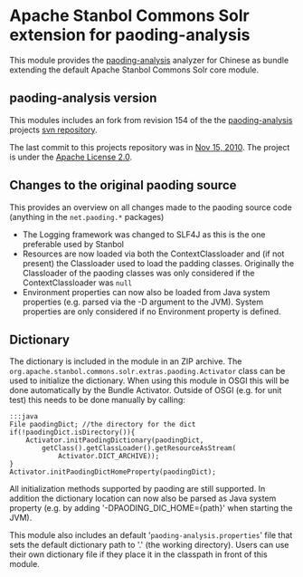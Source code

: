 <!--
  Licensed to the Apache Software Foundation (ASF) under one or more
  contributor license agreements.  See the NOTICE file distributed with
  this work for additional information regarding copyright ownership.
  The ASF licenses this file to You under the Apache License, Version 2.0
  (the "License"); you may not use this file except in compliance with
  the License.  You may obtain a copy of the License at

      http://www.apache.org/licenses/LICENSE-2.0

  Unless required by applicable law or agreed to in writing, software
  distributed under the License is distributed on an "AS IS" BASIS,
  WITHOUT WARRANTIES OR CONDITIONS OF ANY KIND, either express or implied.
  See the License for the specific language governing permissions and
  limitations under the License.
-->


Apache Stanbol Commons Solr extension for paoding-analysis 
=========================================================

This module provides the [paoding-analysis](http://code.google.com/p/paoding/) analyzer for Chinese as bundle extending the default Apache Stanbol Commons Solr core module.

paoding-analysis version
----------------------

This modules includes an fork from revision 154 of the the [paoding-analysis](http://code.google.com/p/paoding/) projects [svn repository](http://paoding.googlecode.com/svn/trunk/).

The last commit to this projects repository was in [Nov 15, 2010](https://code.google.com/p/paoding/source/detail?r=154). The project is under the [Apache License 2.0](http://www.apache.org/licenses/LICENSE-2.0).

Changes to the original paoding source
--------

This provides an overview on all changes made to the paoding source code (anything in the  <code>net.paoding.*</code> packages)

* The Logging framework was changed to SLF4J as this is the one preferable used by Stanbol
* Resources are now loaded via both the ContextClassloader and (if not present) the Classloader used to load the padding classes. Originally the Classloader of the paoding classes was only considered if the ContextClassloader was <code>null</code>
* Environment properties can now also be loaded from Java system properties (e.g. parsed via the -D argument to the JVM). System properties are only considered if no Environment property is defined.


Dictionary
----------

The dictionary is included in the module in an ZIP archive. The <code>org.apache.stanbol.commons.solr.extras.paoding.Activator</code> class can be used to initialize the dictionary. When using this module in OSGI this will be done automatically by the Bundle Activator. Outside of OSGI (e.g. for unit test) this needs to be done manually by calling:

    :::java
    File paodingDict; //the directory for the dict
    if(!paodingDict.isDirectory()){
        Activator.initPaodingDictionary(paodingDict, 
            getClass().getClassLoader().getResourceAsStream(
                Activator.DICT_ARCHIVE));
    }
    Activator.initPaodingDictHomeProperty(paodingDict);

All initialization methods supported by paoding are still supported. In addition the dictionary location can now also be parsed as Java system property (e.g. by adding '-DPAODING_DIC_HOME={path}' when starting the JVM). 

This module also includes an default '<code>paoding-analysis.properties</code>' file that sets the default dictionary path to '.' (the working directory). Users can use their own dictionary file if they place it in the classpath in front of this module. 


